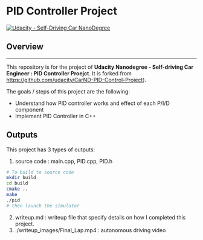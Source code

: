# **PID Controller Project**

[![Udacity - Self-Driving Car NanoDegree](https://s3.amazonaws.com/udacity-sdc/github/shield-carnd.svg)](http://www.udacity.com/drive)


## Overview
---

This repository is for the project of **Udacity Nanodegree - Self-driving Car Engineer : PID Controller Proejct**.  It is forked from https://github.com/udacity/CarND-PID-Control-Project).  


The goals / steps of this project are the following:
* Understand how PID controller works and effect of each P/I/D component
* Implement PID Controller in C++

## Outputs

This project has 3 types of outputs:
1. source code : main.cpp, PID.cpp, PID.h
~~~sh
# To build to source code
mkdir build
cd build
cmake ..
make
./pid
# then launch the simulator
~~~

2. writeup.md : writeup file that specify details on how I completed this project.
3. ./writeup_images/Final_Lap.mp4 : autonomous driving video

